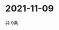 # 2021-11-09
  共 0条

  <!-- BEGIN -->
  <!-- 最后更新时间Tue Nov 09 2021 12:07:17 GMT+0000 (Coordinated Universal Time) -->
  
  <!-- END -->
  
  